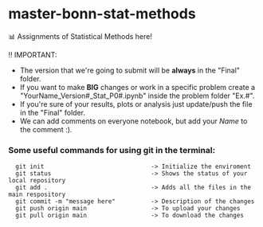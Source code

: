 ﻿# master-bonn-stat-methods

:bar_chart: Assignments of Statistical Methods here!

:bangbang: IMPORTANT:
- The version that we're going to submit will be **always** in the "Final" folder.
- If you want to make **BIG** changes or work in a specific problem create a "YourName_Version#_Stat_P0#.ipynb" inside the problem folder "Ex.#".
- If you're sure of your results, plots or analysis just update/push the file in the "Final" folder.
- We can add comments on everyone notebook, but add your *Name* to the comment :).

### Some useful commands for using git in the terminal:
```
  git init                              -> Initialize the enviroment
  git status                            -> Shows the status of your local repository
  git add .                             -> Adds all the files in the main respository 
  git commit -m "message here"          -> Description of the changes
  git push origin main                  -> To upload your changes
  git pull origin main                  -> To download the changes
```
